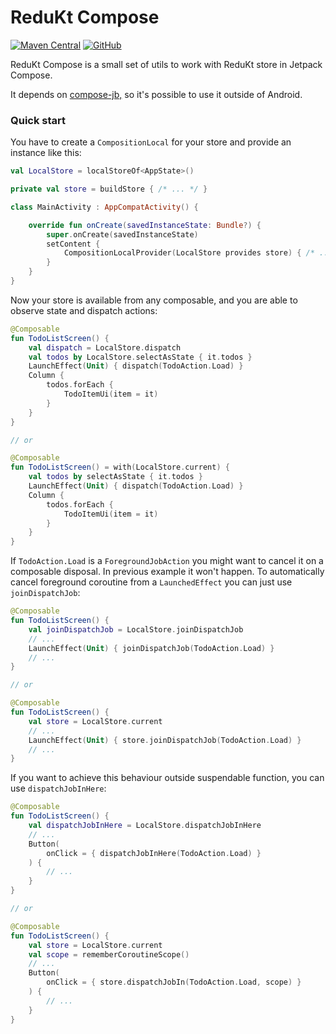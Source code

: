 # ReduKt Compose

[![Maven Central](https://img.shields.io/maven-central/v/com.daftmobile.redukt/redukt-compose)](https://mvnrepository.com/artifact/com.daftmobile.redukt/redukt-compose)
[![GitHub](https://img.shields.io/github/license/DaftMobile/ReduKt)](https://github.com/DaftMobile/ReduKt/blob/main/LICENSE)

ReduKt Compose is a small set of utils to work with ReduKt store in Jetpack Compose.

It depends on [compose-jb,](https://github.com/JetBrains/compose-jb) so it's possible to use it outside of Android.

### Quick start

You have to create a `CompositionLocal` for your store and provide an instance like this:

```kotlin
val LocalStore = localStoreOf<AppState>()

private val store = buildStore { /* ... */ }

class MainActivity : AppCompatActivity() {

    override fun onCreate(savedInstanceState: Bundle?) {
        super.onCreate(savedInstanceState)
        setContent {
            CompositionLocalProvider(LocalStore provides store) { /* ... */ }
        }
    }
}
```

Now your store is available from any composable, and you are able to observe state and dispatch actions:

```kotlin
@Composable
fun TodoListScreen() {
    val dispatch = LocalStore.dispatch
    val todos by LocalStore.selectAsState { it.todos }
    LaunchEffect(Unit) { dispatch(TodoAction.Load) }
    Column {
        todos.forEach {
            TodoItemUi(item = it)
        }
    }
}

// or 

@Composable
fun TodoListScreen() = with(LocalStore.current) {
    val todos by selectAsState { it.todos }
    LaunchEffect(Unit) { dispatch(TodoAction.Load) }
    Column {
        todos.forEach {
            TodoItemUi(item = it)
        }
    }
}
```

If `TodoAction.Load` is a `ForegroundJobAction` you might want to cancel it on a composable disposal. In previous example
it won't happen. To automatically cancel foreground coroutine from a `LaunchedEffect` you can just use `joinDispatchJob`:

```kotlin
@Composable
fun TodoListScreen() {
    val joinDispatchJob = LocalStore.joinDispatchJob
    // ...
    LaunchEffect(Unit) { joinDispatchJob(TodoAction.Load) }
    // ...
}

// or

@Composable
fun TodoListScreen() {
    val store = LocalStore.current
    // ...
    LaunchEffect(Unit) { store.joinDispatchJob(TodoAction.Load) }
    // ...
}

```

If you want to achieve this behaviour outside suspendable function, you can use `dispatchJobInHere`:

```kotlin
@Composable
fun TodoListScreen() {
    val dispatchJobInHere = LocalStore.dispatchJobInHere
    // ...
    Button(
        onClick = { dispatchJobInHere(TodoAction.Load) }
    ) {
        // ...   
    }
}

// or 

@Composable
fun TodoListScreen() {
    val store = LocalStore.current
    val scope = rememberCoroutineScope()
    // ...
    Button(
        onClick = { store.dispatchJobIn(TodoAction.Load, scope) }
    ) {
        // ...   
    }
}
```
